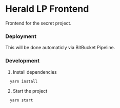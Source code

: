 # Herald LP Frontend

Frontend for the secret project.

### Deployment

This will be done automaticly via BitBucket Pipeline.

### Development

1. Install dependencies

```shell
  yarn install
```

2. Start the project

```shell
  yarn start
```
